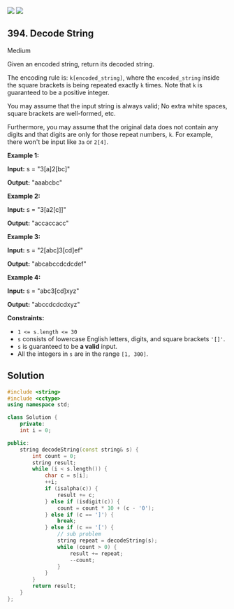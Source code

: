 [![](https://img.shields.io/github/stars/LeetCode-in-Cpp/LeetCode-in-Cpp?label=Stars&style=flat-square)](https://github.com/LeetCode-in-Cpp/LeetCode-in-Cpp)
[![](https://img.shields.io/github/forks/LeetCode-in-Cpp/LeetCode-in-Cpp?label=Fork%20me%20on%20GitHub%20&style=flat-square)](https://github.com/LeetCode-in-Cpp/LeetCode-in-Cpp/fork)

## 394\. Decode String

Medium

Given an encoded string, return its decoded string.

The encoding rule is: `k[encoded_string]`, where the `encoded_string` inside the square brackets is being repeated exactly `k` times. Note that `k` is guaranteed to be a positive integer.

You may assume that the input string is always valid; No extra white spaces, square brackets are well-formed, etc.

Furthermore, you may assume that the original data does not contain any digits and that digits are only for those repeat numbers, `k`. For example, there won't be input like `3a` or `2[4]`.

**Example 1:**

**Input:** s = "3[a]2[bc]"

**Output:** "aaabcbc" 

**Example 2:**

**Input:** s = "3[a2[c]]"

**Output:** "accaccacc" 

**Example 3:**

**Input:** s = "2[abc]3[cd]ef"

**Output:** "abcabccdcdcdef" 

**Example 4:**

**Input:** s = "abc3[cd]xyz"

**Output:** "abccdcdcdxyz" 

**Constraints:**

*   `1 <= s.length <= 30`
*   `s` consists of lowercase English letters, digits, and square brackets `'[]'`.
*   `s` is guaranteed to be **a valid** input.
*   All the integers in `s` are in the range `[1, 300]`.

## Solution

```cpp
#include <string>
#include <cctype>
using namespace std;

class Solution {
    private:
    int i = 0;

public:
    string decodeString(const string& s) {
        int count = 0;
        string result;
        while (i < s.length()) {
            char c = s[i];
            ++i;
            if (isalpha(c)) {
                result += c;
            } else if (isdigit(c)) {
                count = count * 10 + (c - '0');
            } else if (c == ']') {
                break;
            } else if (c == '[') {
                // sub problem
                string repeat = decodeString(s);
                while (count > 0) {
                    result += repeat;
                    --count;
                }
            }
        }
        return result;
    }
};
```